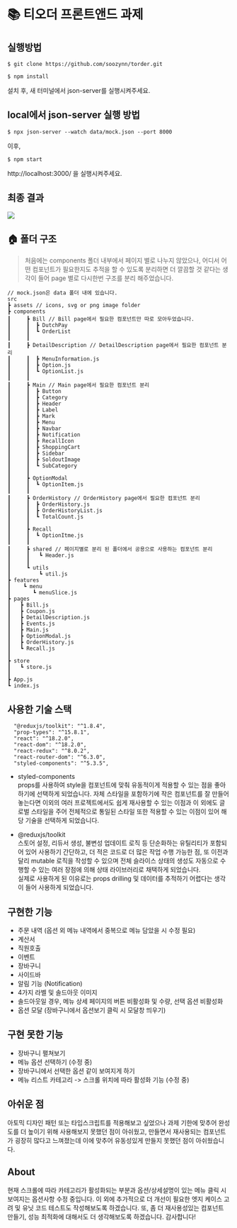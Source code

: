 # 📚 티오더 프론트앤드 과제

## 실행방법

```
$ git clone https://github.com/soozynn/torder.git
```

```
$ npm install
```

설치 후, 새 터미널에서 json-server를 실행시켜주세요.

## local에서 json-server 실행 방법

```
$ npx json-server --watch data/mock.json --port 8000
```

이후,

```
$ npm start
```

http://localhost:3000/ 을 실행시켜주세요.

## 최종 결과

<img src="./README.asset/result.gif" />

## 🏠 폴더 구조

> 처음에는 components 폴더 내부에서 페이지 별로 나누지 않았으나, 어디서 어떤 컴포넌트가 필요한지도 추적을 할 수 있도록 분리하면 더 깔끔할 것 같다는 생각이 들어 page 별로 다시한번 구조를 분리 해주었습니다.

```
// mock.json은 data 폴더 내에 있습니다.
src
┣ assets // icons, svg or png image folder
┣ components
┃     ┣ Bill // Bill page에서 필요한 컴포넌트만 따로 모아두었습니다.
┃     ┃  ┣ DutchPay
┃     ┃  ┗ OrderList
┃     ┃
┃     ┣ DetailDescription // DetailDescription page에서 필요한 컴포넌트 분리
┃     ┃  ┣ MenuInformation.js
┃     ┃  ┣ Option.js
┃     ┃  ┗ OptionList.js
┃     ┃
┃     ┣ Main // Main page에서 필요한 컴포넌트 분리
┃     ┃  ┣ Button
┃     ┃  ┣ Category
┃     ┃  ┣ Header
┃     ┃  ┣ Label
┃     ┃  ┣ Mark
┃     ┃  ┣ Menu
┃     ┃  ┣ Navbar
┃     ┃  ┣ Notification
┃     ┃  ┣ RecallIcon
┃     ┃  ┣ ShoppingCart
┃     ┃  ┣ Sidebar
┃     ┃  ┣ SoldoutImage
┃     ┃  ┗ SubCategory
┃     ┃
┃     ┣ OptionModal
┃     ┃  ┗ OptionItem.js
┃     ┃
┃     ┣ OrderHistory // OrderHistory page에서 필요한 컴포넌트 분리
┃     ┃  ┣ OrderHistory.js
┃     ┃  ┣ OrderHistoryList.js
┃     ┃  ┗ TotalCount.js
┃     ┃
┃     ┣ Recall
┃     ┃  ┗ OptionItme.js
┃     ┃
┃     ┣ shared // 페이지별로 분리 된 폴더에서 공용으로 사용하는 컴포넌트 분리
┃     ┃   ┗ Header.js
┃     ┃
┃     ┗ utils
┃         ┗ util.js
┣ features
┃    ┗ menu
┃       ┗ menuSlice.js
┣ pages
┃   ┣ Bill.js
┃   ┣ Coupon.js
┃   ┣ DetailDescription.js
┃   ┣ Events.js
┃   ┣ Main.js
┃   ┣ OptionModal.js
┃   ┣ OrderHistory.js
┃   ┗ Recall.js
┃
┣ store
┃   ┗ store.js
┃
┣ App.js
┗ index.js

```

## 사용한 기술 스택

```
  "@reduxjs/toolkit": "^1.8.4",
  "prop-types": "^15.8.1",
  "react": "^18.2.0",
  "react-dom": "^18.2.0",
  "react-redux": "^8.0.2",
  "react-router-dom": "^6.3.0",
  "styled-components": "^5.3.5",
```

- styled-components<br />
  props를 사용하여 style을 컴포넌트에 맞춰 유동적이게 적용할 수 있는 점을 좋아하기에 선택하게 되었습니다. 자체 스타일을 포함하기에 작은 컴포넌트를 잘 만들어 놓는다면 이외의 여러 프로젝트에서도 쉽게 재사용할 수 있는 이점과 이 외에도 글로벌 스타일을 주어 전체적으로 통일된 스타일 또한 적용할 수 있는 이점이 있어 해당 기술을 선택하게 되었습니다.

- @reduxjs/toolkit<br />
  스토어 설정, 리듀서 생성, 불변성 업데이트 로직 등 단순화하는 유틸리티가 포함되어 있어 사용하기 간단하고, 더 적은 코드로 더 많은 작업 수행 가능한 점, 또 이전과 달리 mutable 로직을 작성할 수 있으며 전체 슬라이스 상태의 생성도 자동으로 수행할 수 있는 여러 장점에 의해 상태 라이브러리로 채택하게 되었습니다.
  <br />
  실제로 사용하게 된 이유로는 props drilling 및 데이터를 추적하기 어렵다는 생각이 들어 사용하게 되었습니다.

## 구현한 기능

- 주문 내역 (옵션 외 메뉴 내역에서 중복으로 메뉴 담았을 시 수정 필요)
- 계산서
- 직원호출
- 이벤트
- 장바구니
- 사이드바
- 알림 기능 (Notification)
- 4가지 라벨 및 솔드아웃 이미지
- 솔드아웃일 경우, 메뉴 상세 페이지의 버튼 비활성화 및 수량, 선택 옵션 비활성화
- 옵션 모달 (장바구니에서 옵션보기 클릭 시 모달창 띄우기)

## 구현 못한 기능

- 장바구니 펼쳐보기
- 메뉴 옵션 선택하기 (수정 중)
- 장바구니에서 선택한 옵션 같이 보여지게 하기
- 메뉴 리스트 카테고리 -> 스크롤 위치에 따라 활성화 기능 (수정 중)

## 아쉬운 점

아토믹 디자인 패턴 또는 타입스크립트를 적용해보고 싶었으나 과제 기한에 맞추어 완성도를 더 높이기 위해 사용해보지 못했던 점이 아쉬웠고, 만들면서 재사용되는 컴포넌트가 굉장히 많다고 느껴졌는데 이에 맞추어 유동성있게 만들지 못했던 점이 아쉬웠습니다.

## About

현재 스크롤에 따라 카테고리가 활성화되는 부분과 옵션/상세설명이 있는 메뉴 클릭 시 보여지는 옵션사항 수정 중입니다. 이 외에
추가적으로 더 개선이 필요한 엣지 케이스 고려 및 유닛 코드 테스트도 작성해보도록 하겠습니다. 또, 좀 더 재사용성있는 컴포넌트 만들기, 성능 최적화에 대해서도 더 생각해보도록 하겠습니다. 감사합니다!
